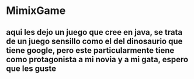 # MimixGame 

## aqui les dejo un juego que cree en java, se trata de  un juego sensillo como el del dinosaurio que tiene google, pero este particularmente tiene como protagonista a mi novia y a mi gata, espero que les guste   
